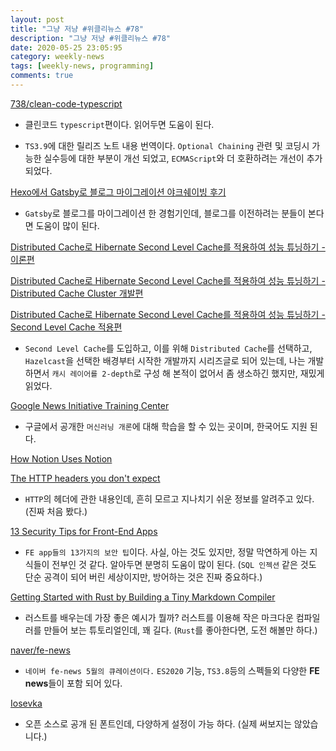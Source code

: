 ```yaml
---
layout: post
title: "그냥 저냥 #위클리뉴스 #78"
description: "그냥 저냥 #위클리뉴스 #78"
date: 2020-05-25 23:05:95
category: weekly-news
tags: [weekly-news, programming]
comments: true
---
```

  
  
[738/clean-code-typescript](https://github.com/738/clean-code-typescript)

- 클린코드 `typescript`편이다. 읽어두면 도움이 된다.

[](https://github.com/typescript-kr/typescript-kr.github.io/blob/master/pages/release%20notes/TypeScript%203.9.md)

- `TS3.9`에 대한 릴리즈 노트 내용 번역이다.  `Optional Chaining` 관련 및 코딩시 가능한 실수등에 대한 부분이 개선 되었고, `ECMAScript`와 더 호환하려는 개선이 추가 되었다.

[Hexo에서 Gatsby로 블로그 마이그레이션 야크쉐이빙 후기](https://evan-moon.github.io/2020/05/09/gatsby-migration-retrospective/)

- `Gatsby`로 블로그를 마이그레이션 한 경험기인데, 블로그를 이전하려는 분들이 본다면 도움이 많이 된다.

[Distributed Cache로 Hibernate Second Level Cache를 적용하여 성능 튜닝하기 - 이론편](https://pkgonan.github.io/2020/05/distributed-hibernate-second-level-cache-1)

[Distributed Cache로 Hibernate Second Level Cache를 적용하여 성능 튜닝하기 - Distributed Cache Cluster 개발편](https://pkgonan.github.io/2020/05/distributed-hibernate-second-level-cache-2)

[Distributed Cache로 Hibernate Second Level Cache를 적용하여 성능 튜닝하기 - Second Level Cache 적용편](https://pkgonan.github.io/2020/05/distributed-hibernate-second-level-cache-3)

- `Second Level Cache`를 도입하고, 이를 위해 `Distributed Cache`를 선택하고, `Hazelcast`을 선택한 배경부터 시작한 개발까지 시리즈글로 되어 있는데, 나는 개발 하면서 `캐시 레이어를 2-depth`로 구성 해 본적이 없어서 좀 생소하긴 했지만, 재밌게 읽었다.

[Google News Initiative Training Center](https://newsinitiative.withgoogle.com/training/course/introduction-to-machine-learning)

- 구글에서 공개한 `머신러닝 개론`에 대해 학습을 할 수 있는 곳이며, 한국어도 지원 된다.

[How Notion Uses Notion ](https://www.notion.so/How-Notion-Uses-Notion-616f41d2f5124f3185cf1c36d267c07e)

[The HTTP headers you don't expect](https://frenxi.com/http-headers-you-dont-expect/)

- `HTTP`의 헤더에 관한 내용인데, 흔히 모르고 지나치기 쉬운 정보를 알려주고 있다. (진짜 처음 봤다.)

[13 Security Tips for Front-End Apps](https://medium.com/better-programming/frontend-app-security-439797f57892)

- `FE app들의 13가지의 보안 팁`이다. 사실, 아는 것도 있지만, 정말 막연하게 아는 지식들이 전부인 것 같다. 알아두면 분명히 도움이 많이 된다. (`SQL 인젝션` 같은 것도 단순 공격이 되어 버린 세상이지만, 방어하는 것은 진짜 중요하다.)

[Getting Started with Rust by Building a Tiny Markdown Compiler](https://jesselawson.org/rust/getting-started-with-rust-by-building-a-tiny-markdown-compiler/)

- 러스트를 배우는데 가장 좋은 예시가 뭘까? 러스트를 이용해 작은 마크다운 컴파일러를 만들어 보는 튜토리얼인데, 꽤 길다. (`Rust`를 좋아한다면, 도전 해볼만 하다.)

[naver/fe-news](https://github.com/naver/fe-news/blob/master/issues/2020-05.md)

- `네이버 fe-news 5월의 큐레이션이다.` `ES2020` 기능, `TS3.8`등의 스펙들외 다양한 **FE news**들이 포함 되어 있다.

[Iosevka](https://typeof.net/Iosevka/)

- 오픈 소스로 공개 된 폰트인데, 다양하게 설정이 가능 하다. (실제 써보지는 않았습니다.)
